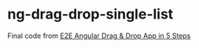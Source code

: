 # ng-drag-drop-single-list

Final code from [E2E Angular Drag & Drop App in 5 Steps](https://adamprescott.net/2020/03/26/e2e-angular-drag-drop-app-in-5-steps/)
